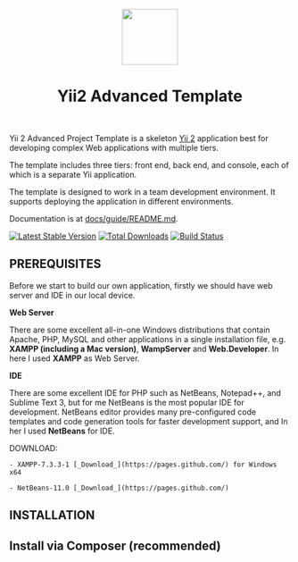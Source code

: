 <p align="center">
    <a href="https://github.com/yiisoft" target="_blank">
        <img src="https://avatars0.githubusercontent.com/u/993323" height="100px">
    </a>
    <h1 align="center">Yii2 Advanced Template</h1>
    <br>
</p>

Yii 2 Advanced Project Template is a skeleton [Yii 2](http://www.yiiframework.com/) application best for
developing complex Web applications with multiple tiers.

The template includes three tiers: front end, back end, and console, each of which
is a separate Yii application.

The template is designed to work in a team development environment. It supports
deploying the application in different environments.

Documentation is at [docs/guide/README.md](docs/guide/README.md).

[![Latest Stable Version](https://img.shields.io/packagist/v/yiisoft/yii2-app-advanced.svg)](https://packagist.org/packages/yiisoft/yii2-app-advanced)
[![Total Downloads](https://img.shields.io/packagist/dt/yiisoft/yii2-app-advanced.svg)](https://packagist.org/packages/yiisoft/yii2-app-advanced)
[![Build Status](https://travis-ci.org/yiisoft/yii2-app-advanced.svg?branch=master)](https://travis-ci.org/yiisoft/yii2-app-advanced)

## PREREQUISITES
Before we start to build our own application, firstly we should have web server and IDE in our local device.


**Web Server**

There are some excellent all-in-one Windows distributions that contain Apache, PHP, MySQL and other applications in a single installation file, e.g. **XAMPP (including a Mac version)**, **WampServer** and **Web.Developer**. In here I used **XAMPP** as Web Server.

**IDE**

There are some excellent IDE for PHP such as NetBeans, Notepad++, and Sublime Text 3, but for me NetBeans is the most popular IDE for development. NetBeans editor provides many pre-configured code templates and code generation tools for faster development support, and In her I used **NetBeans** for IDE.

DOWNLOAD:

    - XAMPP-7.3.3-1 [_Download_](https://pages.github.com/) for Windows x64
    
    - NetBeans-11.0 [_Download_](https://pages.github.com/)

## INSTALLATION
## Install via Composer (recommended)

